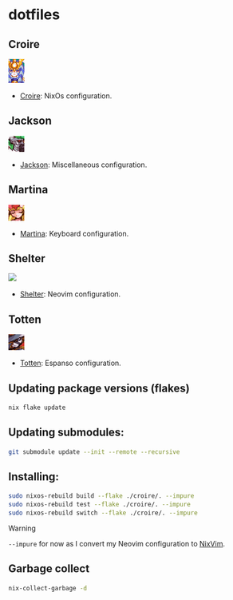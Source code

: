 # dotfiles

## Croire

<a href="https://github.com/saberzero1/croire/tree/main"><img src="https://github.com/saberzero1/croire/blob/main/Croire7.png"></a>

 - [Croire](https://github.com/saberzero1/croire/tree/main): NixOs configuration.

## Jackson

<a href="https://github.com/saberzero1/jackson/tree/master"><img src="https://github.com/saberzero1/jackson/blob/master/Jackson3.png"></a>

 - [Jackson](https://github.com/saberzero1/jackson/tree/master): Miscellaneous configuration.

## Martina

<a href="https://github.com/saberzero1/martina/tree/master"><img src="https://github.com/saberzero1/martina/blob/master/Martina3.png"></a>

 - [Martina](https://github.com/saberzero1/martina/tree/master): Keyboard configuration.

## Shelter

<a href="https://github.com/saberzero1/shelter/tree/master"><img src="https://github.com/saberzero1/shelter/blob/master/Shelter3.png"></a>

 - [Shelter](https://github.com/saberzero1/shelter/tree/master): Neovim configuration.

## Totten

<a href="https://github.com/saberzero1/totten/tree/master"><img src="https://github.com/saberzero1/totten/blob/master/Totten3.png"></a>

 - [Totten](https://github.com/saberzero1/totten/tree/master): Espanso configuration.

## Updating package versions (flakes)

```bash
nix flake update
```

## Updating submodules:

```bash
git submodule update --init --remote --recursive
```

## Installing:

```bash
sudo nixos-rebuild build --flake ./croire/. --impure
sudo nixos-rebuild test --flake ./croire/. --impure
sudo nixos-rebuild switch --flake ./croire/. --impure
```

 > [!WARNING]
 > `--impure` for now as I convert my Neovim configuration to [NixVim](https://github.com/nix-community/nixvim).

## Garbage collect

```bash
nix-collect-garbage -d
```
